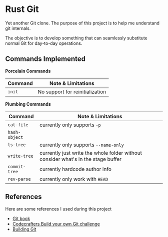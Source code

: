 # Rust Git

Yet another Git clone. The purpose of this project is to help me understand git internals.

The objective is to develop something that can seamlessly substitute normal Git for day-to-day operations.

## Commands Implemented

**Porcelain Commands**

| Command | Note & Limitations              |
|---------|---------------------------------|
| `init`  | No support for reinitialization |

**Plumbing Commands**

| Command       | Note & Limitations                                                                |
|---------------|-----------------------------------------------------------------------------------|
| `cat-file`    | currently only supports `-p`                                                      |
| `hash-object` |                                                                                   |
| `ls-tree`     | currently only supports `--name-only`                                             |
| `write-tree`  | currently just write the whole folder without consider what's in the stage buffer |
| `commit-tree` | currently hardcode author info                                                    |
| `rev-parse`   | currently only work with `HEAD`                                                   |

## References

Here are some references I used during this project

- [Git book](https://git-scm.com/book/en/v2)
- [Codecrafters Build your own Git challenge](https://app.codecrafters.io/courses/git)
- [Building Git](https://shop.jcoglan.com/building-git/)
